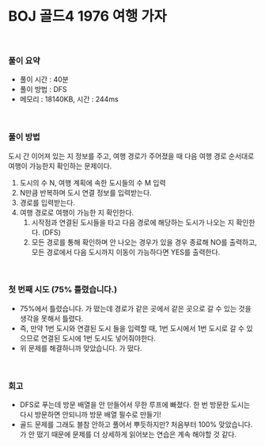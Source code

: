 # BOJ 골드4 1976 여행 가자

<br>

### 풀이 요약

- 풀이 시간 : 40분
- 풀이 방법 : DFS
- 메모리 : 18140KB, 시간 : 244ms

<br>

### 풀이 방법

도시 간 이어져 있는 지 정보를 주고, 여행 경로가 주어졌을 때 다음 여행 경로 순서대로 여행이 가능한지 확인하는 문제이다. 

1. 도시의 수 N, 여행 계획에 속한 도시들의 수 M 입력
2. N만큼 반복하며 도시 연결 정보를 입력받는다.
3. 경로를 입력받는다.
4. 여행 경로로 여행이 가능한 지 확인한다. 
    1. 시작점과 연결된 도시들을 타고 다음 경로에 해당하는 도시가 나오는 지 확인한다. (DFS)
    2. 모든 경로를 통해 확인하며 안 나오는 경우가 있을 경우 종료해 NO를 출력하고, 모든 경로에서 다음 도시까지 이동이 가능하다면 YES를 출력한다.

<br>

### 첫 번째 시도 (75% 틀렸습니다.)

- 75%에서 틀렸습니다. 가 떴는데 경로가 같은 곳에서 같은 곳으로 갈 수 있는 것을 생각을 못해서 틀렸다.
- 즉, 만약 1번 도시와 연결된 도시 들을 입력할 때, 1번 도시에서 1번 도시로 갈 수 있으므로 연결된 도시에 1번 도시도 넣어줘야한다.
- 위 문제를 해결하니까 맞았습니다. 가 떴다.

<br>

### 회고

- DFS로 푸는데 방문 배열을 안 만들어서 무한 루프에 빠졌다. 한 번 방문한 도시는 다시 방문하면 안되니까 방문 배열 필수로 만들기!
- 골드 문제를 그래도 블참 안하고 풀어서 뿌듯하지만? 처음부터 100% 맞았습니다. 가 안 떴기 때문에 문제를 더 상세하게 읽어보는 연습은 계속 해야할 것 같다.
